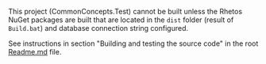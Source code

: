 ﻿This project (CommonConcepts.Test) cannot be built unless the Rhetos NuGet packages are built that are located in the `dist` folder (result of `Build.bat`)
and database connection string configured.

See instructions in section "Building and testing the source code" in the root [Readme.md](../../Readme.md) file.
